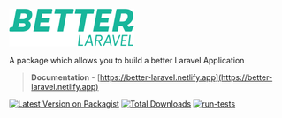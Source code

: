![Better Laravel](images/logo.svg)

A package which allows you to build a better Laravel Application

> **Documentation** - [https://better-laravel.netlify.app](https://better-laravel.netlify.app)

[![Latest Version on Packagist](https://img.shields.io/packagist/v/laranex/better-laravel.svg?style=flat-square)](https://packagist.org/packages/laranex/better-laravel)
[![Total Downloads](https://img.shields.io/packagist/dt/laranex/better-laravel.svg?style=flat-square)](https://packagist.org/packages/laranex/better-laravel)
[![run-tests](https://github.com/laranex/better-laravel/actions/workflows/run-tests.yml/badge.svg)](https://github.com/laranex/better-laravel/actions/workflows/run-tests.yml)


